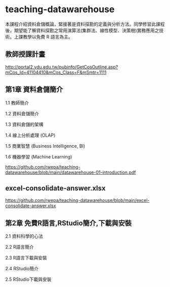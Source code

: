 # teaching-datawarehouse
本課程介紹資料倉儲概論，緊接著是資料探勘的定義與分析方法。同學修習此課程後，期望能了解資料探勘之常用演算法(集群法、線性模型、決策樹)實務應用之技術。上課教學以免費 R 語言為主。

## 教師授課計畫

http://portal2.ydu.edu.tw/pubinfo/GetCosOutline.asp?mCos_Id=41104410&mCos_Class=F&mSmtr=1111

## 第1章 資料倉儲簡介

1.1 教師簡介

1.2 資料倉儲簡介

1.3 資料倉儲的架構

1.4 線上分析處理 (OLAP)

1.5 商業智慧 (Business Intelligence,  BI)

1.6 機器學習 (Machine Learning)

https://github.com/rwepa/teaching-datawarehouse/blob/main/datawarehouse-01-introduction.pdf

## excel-consolidate-answer.xlsx
https://github.com/rwepa/teaching-datawarehouse/blob/main/excel-consolidate-answer.xlsx

## 第2章 免費R語言,RStudio簡介,下載與安裝

2.1 資料科學的心法

2.2 R語言簡介

2.3 R語言下載與安裝

2.4 RStudio簡介

2.5 RStudio下載與安裝
